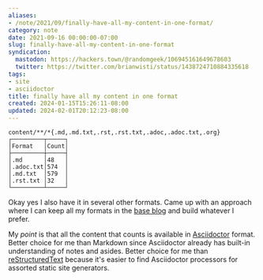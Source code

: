 ```yaml
---
aliases:
- /note/2021/09/finally-have-all-my-content-in-one-format/
category: note
date: 2021-09-16 00:00:00-07:00
slug: finally-have-all-my-content-in-one-format
syndication:
  mastodon: https://hackers.town/@randomgeek/106945161649678603
  twitter: https://twitter.com/brianwisti/status/1438724710884335618
tags:
- site
- asciidoctor
title: finally have all my content in one format
created: 2024-01-15T15:26:11-08:00
updated: 2024-02-01T20:12:23-08:00
---
```



````
content/**/*{.md,.md.txt,.rst,.rst.txt,.adoc,.adoc.txt,.org}
┌─────────┬─────┐
│Format   │Count│
├─────────┼─────┤
│.md      │48   │
│.adoc.txt│574  │
│.md.txt  │579  │
│.rst.txt │32   │
└─────────┴─────┘
````

Okay yes I also have it in several other formats. Came up with an approach where I can keep all my formats in the [base blog](../08/pared-down-to-the-base-blog.md) and build whatever I prefer.

My *point* is that all the content that counts is available in [Asciidoctor](../../../card/Asciidoctor.md) format. Better choice for me than Markdown since Asciidoctor already has built-in understanding of notes and asides. Better choice for me than [reStructuredText](../../../card/reStructuredText.md) because it's easier to find Asciidoctor processors for assorted static site generators.
